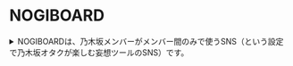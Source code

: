 # NOGIBOARD

<details><summary>NOGIBOARDは、乃木坂メンバーがメンバー間のみで使うSNS（という設定で乃木坂オタクが楽しむ妄想ツールのSNS）です。</summary>
  -「自分の好きなメンバーならこんなことを呟くだろうな」というのを想像して、他のオタク仲間と「わかる！」を共有できます
  
  -Twitterではつぶやきにくいこともここでなら呟けるかもしれません
  
  -クローズドなコミュニティーで共通の趣味を持った人たちと楽しむことができます
  
# 標準機能

`-ユーザー登録/退会

 -登録時メール送信
 
 -ログイン/ログアウト
 
 -投稿、編集、ツイ消し
 
 -いいね
 
 -ユーザー編集
 
 -ユーザー一覧
 
 -投稿一覧
`
